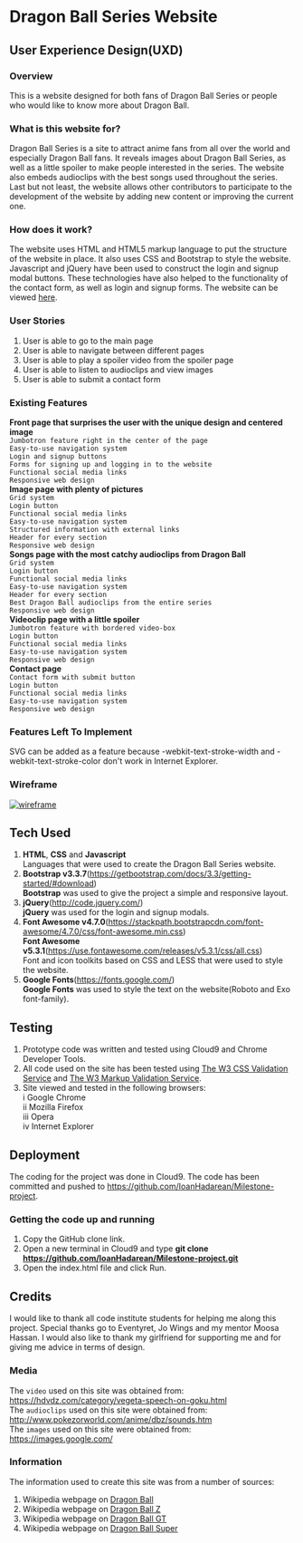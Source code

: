 # Dragon Ball Series Website

## User Experience Design(UXD)

### Overview

This is a website designed for both fans of Dragon Ball Series or people who would like to know more
about Dragon Ball.

### What is this website for?

Dragon Ball Series is a site to attract anime fans from all over the world and especially Dragon Ball
fans. It reveals images about Dragon Ball Series, as well as a little spoiler to make people interested
in the series. The website also embeds audioclips with the best songs used throughout the series. Last
but not least, the website allows other contributors to participate to the development of the website 
by adding new content or improving the current one.

### How does it work?

The website uses HTML and HTML5 markup language to put the structure of the website in place. It also 
uses CSS and Bootstrap to style the website. Javascript and jQuery have been used to construct the
login and signup modal buttons. These technologies have also helped to the functionality of the 
contact form, as well as login and signup forms. The website can be viewed [here](https://milestone-project-ioan1997.c9users.io/index.html).

### User Stories
1. User is able to go to the main page 
2. User is able to navigate between different pages
3. User is able to play a spoiler video from the spoiler page
4. User is able to listen to audioclips and view images
5. User is able to submit a contact form

### Existing Features

**Front page that surprises the user with the unique design and centered image**
<br>`Jumbotron feature right in the center of the page`
<br>`Easy-to-use navigation system`
<br>`Login and signup buttons`
<br>`Forms for signing up and logging in to the website`
<br>`Functional social media links`
<br>`Responsive web design`
<br>**Image page with plenty of pictures**
<br>`Grid system` 
<br>`Login button`
<br>`Functional social media links`
<br>`Easy-to-use navigation system`
<br>`Structured information with external links`
<br>`Header for every section`
<br>`Responsive web design`
<br>**Songs page with the most catchy audioclips from Dragon Ball**
<br>`Grid system`
<br>`Login button`
<br>`Functional social media links`
<br>`Easy-to-use navigation system`
<br>`Header for every section`
<br>`Best Dragon Ball audioclips from the entire series`
<br>`Responsive web design`
<br>**Videoclip page with a little spoiler**
<br>`Jumbotron feature with bordered video-box`
<br>`Login button`
<br>`Functional social media links`
<br>`Easy-to-use navigation system`
<br>`Responsive web design`
<br>**Contact page**
<br>`Contact form with submit button`
<br>`Login button`
<br>`Functional social media links`
<br>`Easy-to-use navigation system`
<br>`Responsive web design`

### Features Left To Implement

SVG can be added as a feature because -webkit-text-stroke-width and -webkit-text-stroke-color don't work in Internet Explorer.

### Wireframe

<a href="assets/wireframe/wireframe.png"><img src="https://preview.ibb.co/epMQu9/wireframe.png" alt="wireframe" border="0"></a>

## Tech Used

1. **HTML**, **CSS** and **Javascript**
    <br>Languages that were used to create the Dragon Ball Series website.
2. **Bootstrap v3.3.7**(https://getbootstrap.com/docs/3.3/getting-started/#download)
    <br>**Bootstrap** was used to give the project a simple and responsive layout.
3. **jQuery**(http://code.jquery.com/)
      <br>**jQuery** was used for the login and signup modals.
4. **Font Awesome v4.7.0**(https://stackpath.bootstrapcdn.com/font-awesome/4.7.0/css/font-awesome.min.css)
    <br>**Font Awesome v5.3.1**(https://use.fontawesome.com/releases/v5.3.1/css/all.css)
    <br>Font and icon toolkits based on CSS and LESS that were used to style the website.
5. **Google Fonts**(https://fonts.google.com/)
    <br>**Google Fonts** was used to style the text on the website(Roboto and Exo font-family).

## Testing

1. Prototype code was written and tested using Cloud9 and Chrome Developer Tools.
2. All code used on the site has been tested using [The W3 CSS Validation Service](https://jigsaw.w3.org/css-validator/) 
            and [The W3 Markup Validation Service](https://validator.w3.org/).
3. Site viewed and tested in the following browsers:
<br>    i Google Chrome
<br>    ii Mozilla Firefox
<br>    iii Opera
<br>    iv Internet Explorer

## Deployment

The coding for the project was done in Cloud9. The code has been committed and pushed to https://github.com/IoanHadarean/Milestone-project.

### Getting the code up and running

1. Copy the GitHub clone link.
2. Open a new terminal in Cloud9 and type **git clone https://github.com/IoanHadarean/Milestone-project.git**
3. Open the index.html file and click Run.

## Credits

I would like to thank all code institute students for helping me along this project. Special thanks go to Eventyret, Jo Wings and my mentor Moosa Hassan.
I would also like to thank my girlfriend for supporting me and for giving me advice in terms of design.

### Media

The `video` used on this site was obtained from: https://hdvdz.com/category/vegeta-speech-on-goku.html
<br>The `audioclips` used on this site were obtained from: http://www.pokezorworld.com/anime/dbz/sounds.htm
<br>The `images` used on this site were obtained from: https://images.google.com/

### Information

The information used to create this site was from a number of sources:
1. Wikipedia webpage on [Dragon Ball](https://en.wikipedia.org/wiki/Dragon_Ball)
2. Wikipedia webpage on [Dragon Ball Z](https://en.wikipedia.org/wiki/Dragon_Ball_Z)
3. Wikipedia webpage on [Dragon Ball GT](https://en.wikipedia.org/wiki/Dragon_Ball_GT)
4. Wikipedia webpage on [Dragon Ball Super](https://en.wikipedia.org/wiki/Dragon_Ball_Super)

